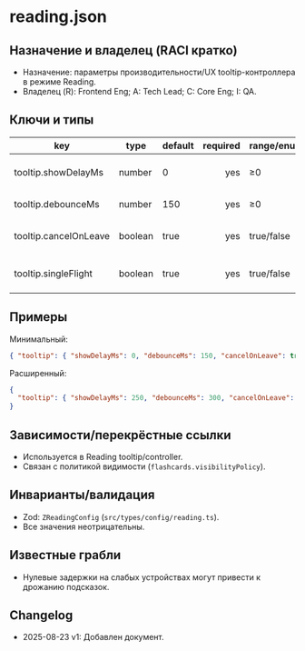 # reading.json

## Назначение и владелец (RACI кратко)

- Назначение: параметры производительности/UX tooltip-контроллера в режиме Reading.
- Владелец (R): Frontend Eng; A: Tech Lead; C: Core Eng; I: QA.

## Ключи и типы

| key                   | type    | default | required | range/enum | notes                     |
| --------------------- | ------- | ------- | -------: | ---------- | ------------------------- |
| tooltip.showDelayMs   | number  | 0       |      yes | ≥0         | Задержка показа подсказки |
| tooltip.debounceMs    | number  | 150     |      yes | ≥0         | Дебаунс событий           |
| tooltip.cancelOnLeave | boolean | true    |      yes | true/false | Отмена при уходе курсора  |
| tooltip.singleFlight  | boolean | true    |      yes | true/false | Без параллельных запросов |

## Примеры

Минимальный:

```json
{ "tooltip": { "showDelayMs": 0, "debounceMs": 150, "cancelOnLeave": true, "singleFlight": true } }
```

Расширенный:

```json
{
  "tooltip": { "showDelayMs": 250, "debounceMs": 300, "cancelOnLeave": true, "singleFlight": true }
}
```

## Зависимости/перекрёстные ссылки

- Используется в Reading tooltip/controller.
- Связан с политикой видимости (`flashcards.visibilityPolicy`).

## Инварианты/валидация

- Zod: `ZReadingConfig` (`src/types/config/reading.ts`).
- Все значения неотрицательны.

## Известные грабли

- Нулевые задержки на слабых устройствах могут привести к дрожанию подсказок.

## Changelog

- 2025-08-23 v1: Добавлен документ.

